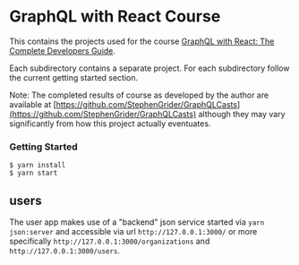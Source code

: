 # GraphQL with React Course

This contains the projects used for the course [GraphQL with React: The Complete Developers Guide](https://www.udemy.com/graphql-with-react-course/).

Each subdirectory contains a separate project. For each subdirectory follow the current getting started section.

Note: The completed results of course as developed by the author are available at [https://github.com/StephenGrider/GraphQLCasts](https://github.com/StephenGrider/GraphQLCasts) although they may vary significantly from how this project actually eventuates.

### Getting Started

    $ yarn install
    $ yarn start

## users

The user app makes use of a "backend" json service started via `yarn json:server` and accessible
via url `http://127.0.0.1:3000/` or more specifically `http://127.0.0.1:3000/organizations` and
`http://127.0.0.1:3000/users`.

